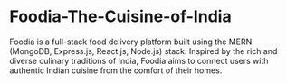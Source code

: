 # Foodia-The-Cuisine-of-India
Foodia is a full-stack food delivery platform built using the MERN (MongoDB, Express.js, React.js, Node.js) stack. Inspired by the rich and diverse culinary traditions of India, Foodia aims to connect users with authentic Indian cuisine from the comfort of their homes.
